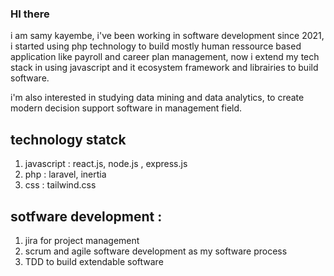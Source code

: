 ### HI there

i am samy kayembe, i've been working in software development since 2021, i started using php technology to build mostly human ressource based application like payroll and career plan management, now i extend my tech stack in using javascript and it ecosystem framework and librairies to build software.

i'm also interested in studying data mining and data analytics, to create modern decision support software in management field.

## technology statck

1. javascript : react.js, node.js , express.js
2. php : laravel, inertia
3. css : tailwind.css

## sotfware development :
1. jira for project management
2. scrum and agile software development as my software process
3. TDD to build extendable software
